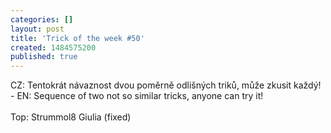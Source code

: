 ```yaml
---
categories: []
layout: post
title: 'Trick of the week #50'
created: 1484575200
published: true
---
```

CZ: Tentokrát návaznost dvou poměrně odlišných triků, může zkusit každý! - EN: Sequence of two not so similar tricks, anyone can try it!<br />
<br />
Top: Strummol8 Giulia (fixed)<br />
<br />
<div class="youtube-player" data-id="82D11YPoe8I"></div>
